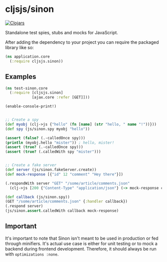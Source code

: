 # cljsjs/sinon

[![Clojars](https://img.shields.io/clojars/v/cljsjs/sinon.svg?maxAge=2592000)](https://clojars.org/cljsjs/sinon)

Standalone test spies, stubs and mocks for JavaScript.

After adding the dependency to your project you can require the packaged library like so:

```clojure
(ns application.core
  (:require cljsjs.sinon))
```

## Examples

```clojure
(ns test-sinon.core
  (:require [cljsjs.sinon]
            [ajax.core :refer [GET]]))

(enable-console-print!)


;; Create a spy
(def myobj (clj->js {"hello" (fn [name] (str "hello, " name "!"))}))
(def spy (js/sinon.spy myobj "hello"))

(assert (false? (.-calledOnce spy)))
(println (myobj.hello "mister")) ; hello, mister!
(assert (true? (.-calledOnce spy)))
(assert (true? (.calledWith spy "mister")))


;; Create a fake server
(def server (js/sinon.fakeServer.create))
(def mock-response [{"id" 12 "comment" "Hey there"}])

(.respondWith server "GET" "/some/article/comments.json"
  (clj->js [200 {"Content-Type" "application/json"} (-> mock-response clj->js js/JSON.stringify)]))

(def callback (js/sinon.spy))
(GET "/some/article/comments.json" {:handler callback})
(.respond server)
(js/sinon.assert.calledWith callback mock-response)
```

## Important

It's important to note that Sinon isn't meant to be used in production or fed through minifiers. It's actual use case is either for unit testing or to mock a backend during frontend development. Therefore, it should always be run with `optimizations :none`.
